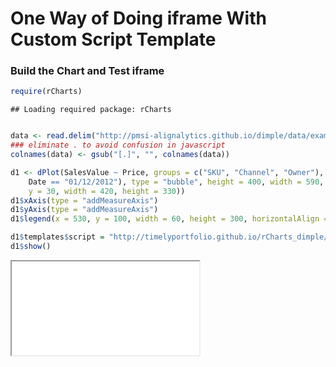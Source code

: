 # One Way of Doing iframe With Custom Script Template

### Build the Chart and Test iframe


```r
require(rCharts)
```

```
## Loading required package: rCharts
```

```r

data <- read.delim("http://pmsi-alignalytics.github.io/dimple/data/example_data.tsv")
### eliminate . to avoid confusion in javascript
colnames(data) <- gsub("[.]", "", colnames(data))

d1 <- dPlot(SalesValue ~ Price, groups = c("SKU", "Channel", "Owner"), data = subset(data, 
    Date == "01/12/2012"), type = "bubble", height = 400, width = 590, bounds = list(x = 60, 
    y = 30, width = 420, height = 330))
d1$xAxis(type = "addMeasureAxis")
d1$yAxis(type = "addMeasureAxis")
d1$legend(x = 530, y = 100, width = 60, height = 300, horizontalAlign = "right")

d1$templates$script = "http://timelyportfolio.github.io/rCharts_dimple/assets/chart_legend.html"
d1$show()
```

<iframe src=figure/unnamed-chunk-1.html seamless></iframe>

